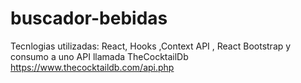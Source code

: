 # buscador-bebidas
Tecnlogias utilizadas:
React, Hooks ,Context API , React Bootstrap y consumo a uno API llamada TheCocktailDb https://www.thecocktaildb.com/api.php
